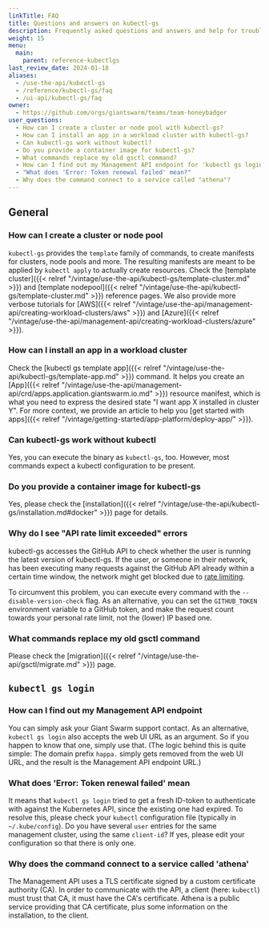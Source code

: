 ```yaml
---
linkTitle: FAQ
title: Questions and answers on kubectl-gs
description: Frequently asked questions and answers and help for troubleshooting around `kubectl-gs`.
weight: 15
menu:
  main:
    parent: reference-kubectlgs
last_review_date: 2024-01-18
aliases:
  - /use-the-api/kubectl-gs
  - /reference/kubectl-gs/faq
  - /ui-api/kubectl-gs/faq
owner:
  - https://github.com/orgs/giantswarm/teams/team-honeybadger
user_questions:
  - How can I create a cluster or node pool with kubectl-gs?
  - How can I install an app in a workload cluster with kubectl-gs?
  - Can kubectl-gs work without kubectl?
  - Do you provide a container image for kubectl-gs?
  - What commands replace my old gsctl command?
  - How can I find out my Management API endpoint for 'kubectl gs login'?
  - "What does 'Error: Token renewal failed' mean?"
  - Why does the command connect to a service called "athena"?
---
```


## General

### How can I create a cluster or node pool

`kubectl-gs` provides the `template` family of commands, to create manifests for clusters, node pools and more. The resulting manifests are meant to be applied by `kubectl apply` to actually create resources. Check the [template cluster]({{< relref "/vintage/use-the-api/kubectl-gs/template-cluster.md" >}}) and [template nodepool]({{< relref "/vintage/use-the-api/kubectl-gs/template-cluster.md" >}}) reference pages. We also provide more verbose tutorials for [AWS]({{< relref "/vintage/use-the-api/management-api/creating-workload-clusters/aws" >}}) and [Azure]({{< relref "/vintage/use-the-api/management-api/creating-workload-clusters/azure" >}}).

### How can I install an app in a workload cluster

Check the [kubectl gs template app]({{< relref "/vintage/use-the-api/kubectl-gs/template-app.md" >}}) command. It helps you create an [App]({{< relref "/vintage/use-the-api/management-api/crd/apps.application.giantswarm.io.md" >}}) resource manifest, which is what you need to express the desired state "I want app X installed in cluster Y". For more context, we provide an article to help you [get started with apps]({{< relref "/vintage/getting-started/app-platform/deploy-app/" >}}).

### Can kubectl-gs work without kubectl

Yes, you can execute the binary as `kubectl-gs`, too. However, most commands expect a kubectl configuration to be present.

### Do you provide a container image for kubectl-gs

Yes, please check the [installation]({{< relref "/vintage/use-the-api/kubectl-gs/installation.md#docker" >}}) page for details.

### Why do I see "API rate limit exceeded" errors

kubectl-gs accesses the GitHub API to check whether the user is running the latest version of kubectl-gs. If the user, or someone in their network, has been executing many requests against the GitHub API already within a certain time window, the network might get blocked due to [rate limiting](https://docs.github.com/en/rest/using-the-rest-api/rate-limits-for-the-rest-api?apiVersion=2022-11-28).

To circumvent this problem, you can execute every command with the `--disable-version-check` flag. As an alternative, you can set the `GITHUB_TOKEN` environment variable to a GitHub token, and make the request count towards your personal rate limit, not the (lower) IP based one.

### What commands replace my old gsctl command

Please check the [migration]({{< relref "/vintage/use-the-api/gsctl/migrate.md" >}}) page.

## `kubectl gs login`

### How can I find out my Management API endpoint

You can simply ask your Giant Swarm support contact. As an alternative, `kubectl gs login` also accepts the web UI URL as an argument. So if you happen to know that one, simply use that. (The logic behind this is quite simple: The domain prefix `happa.` simply gets removed from the web UI URL, and the result is the Management API endpoint URL.)

### What does 'Error: Token renewal failed' mean

It means that `kubectl gs login` tried to get a fresh ID-token to authenticate with against the Kubernetes API, since the existing one had expired. To resolve this, please check your `kubectl` configuration file (typically in `~/.kube/config`). Do you have several `user` entries for the same management cluster, using the same `client-id`? If yes, please edit your configuration so that there is only one.

### Why does the command connect to a service called 'athena'

The Management API uses a TLS certificate signed by a custom certificate authority (CA). In order to communicate with the API, a client (here: `kubectl`) must trust that CA, it must have the CA's certificate. Athena is a public service providing that CA certificate, plus some information on the installation, to the client.
